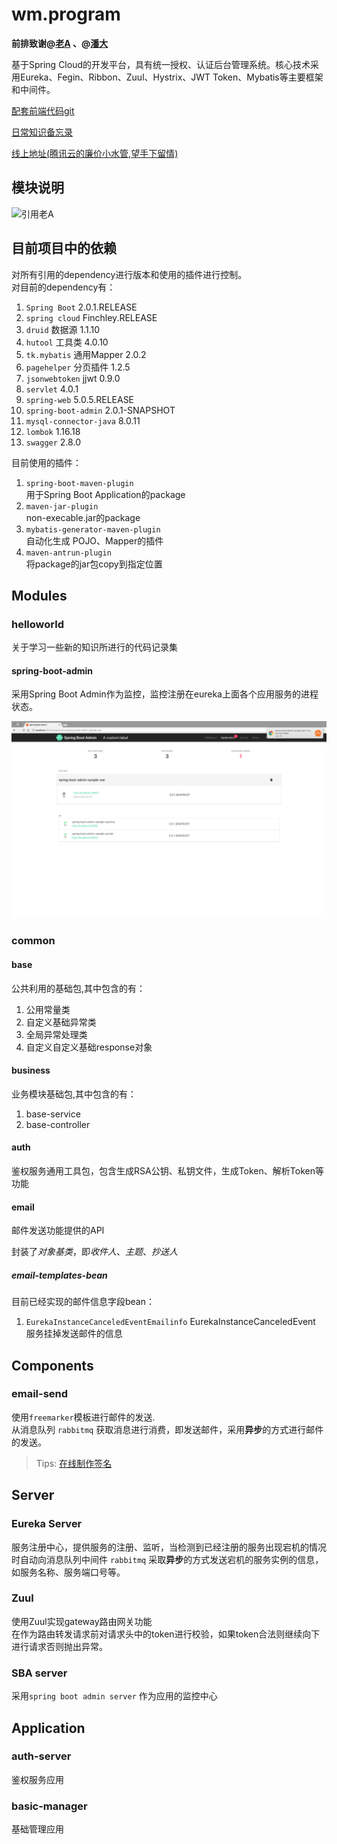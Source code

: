 # wm.program

**前排致谢@[老A](https://github.com/wxiaoqi) 、@[潘大](https://github.com/PanJiaChen)**

基于Spring Cloud的开发平台，具有统一授权、认证后台管理系统。核心技术采用Eureka、Fegin、Ribbon、Zuul、Hystrix、JWT Token、Mybatis等主要框架和中间件。

[配套前端代码git](https://github.com/ycg000344/vueAdmin-template.git)

[日常知识备忘录](https://ycg000344.github.io/)

[线上地址(腾讯云的廉价小水管,望手下留情)](http://111.230.220.114/)
## 模块说明

![引用老A](https://camo.githubusercontent.com/fa090fc7a58baacfca946c1c0524c11fbf9b0e02/687474703a2f2f75706c6f61642d696d616765732e6a69616e7368752e696f2f75706c6f61645f696d616765732f353730303333352d386436396634653838356134656338352e706e673f696d6167654d6f6772322f6175746f2d6f7269656e742f7374726970253743696d61676556696577322f322f772f31323430)

## 目前项目中的依赖

对所有引用的dependency进行版本和使用的插件进行控制。<br>
对目前的dependency有：<b1>
1. `Spring Boot` 2.0.1.RELEASE
2. `spring cloud` Finchley.RELEASE
3. `druid` 数据源 1.1.10
4. `hutool` 工具类 4.0.10
5. `tk.mybatis` 通用Mapper 2.0.2
6. `pagehelper` 分页插件 1.2.5
7. `jsonwebtoken` jjwt 0.9.0
8. `servlet` 4.0.1
9. `spring-web`  5.0.5.RELEASE
10. `spring-boot-admin` 2.0.1-SNAPSHOT
11. `mysql-connector-java` 8.0.11
12. `lombok` 1.16.18
13. `swagger` 2.8.0

目前使用的插件：<br>
1. `spring-boot-maven-plugin` <br>
    用于Spring Boot Application的package
2. `maven-jar-plugin`<br>
    non-execable.jar的package
3. `mybatis-generator-maven-plugin`<br>
    自动化生成 POJO、Mapper的插件
4. `maven-antrun-plugin`<br>
    将package的jar包copy到指定位置

## Modules

### helloworld

关于学习一些新的知识所进行的代码记录集

#### spring-boot-admin

采用Spring Boot Admin作为监控，监控注册在eureka上面各个应用服务的进程状态。

![springbootadmin](https://github.com/codecentric/spring-boot-admin/raw/master/images/screenshot.png)

### common

#### base

公共利用的基础包,其中包含的有：<b1>
1. 公用常量类
2. 自定义基础异常类
3. 全局异常处理类
4. 自定义自定义基础response对象

#### business

业务模块基础包,其中包含的有：<b1>
1. base-service
2. base-controller

#### auth

鉴权服务通用工具包，包含生成RSA公钥、私钥文件，生成Token、解析Token等功能

#### email

邮件发送功能提供的API

封装了*对象基类*，即*收件人*、*主题*、*抄送人*

##### email-templates-bean

目前已经实现的邮件信息字段bean：

1. `EurekaInstanceCanceledEventEmailinfo` EurekaInstanceCanceledEvent 服务挂掉发送邮件的信息

## Components

### email-send
使用`freemarker`模板进行邮件的发送.<br>
从消息队列 `rabbitmq` 获取消息进行消费，即发送邮件，采用**异步**的方式进行邮件的发送。
>Tips: <a href="https://si.gnatu.re/?utm_source=next.36kr.com" target="_blank">在线制作签名</a>

## Server

### Eureka Server

服务注册中心，提供服务的注册、监听，当检测到已经注册的服务出现宕机的情况时自动向消息队列中间件 `rabbitmq` 采取**异步**的方式发送宕机的服务实例的信息，如服务名称、服务端口号等。

### Zuul

使用Zuul实现gateway路由网关功能<br>
在作为路由转发请求前对请求头中的token进行校验，如果token合法则继续向下进行请求否则抛出异常。

### SBA server

采用`spring boot admin server` 作为应用的监控中心<br>

## Application

### auth-server

鉴权服务应用

### basic-manager

基础管理应用



